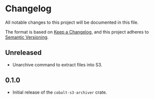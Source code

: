 # Changelog
All notable changes to this project will be documented in this file.

The format is based on [Keep a Changelog](https://keepachangelog.com/en/1.0.0/),
and this project adheres to [Semantic Versioning](https://semver.org/spec/v2.0.0.html).

## Unreleased

- Unarchive command to extract files into S3.

## 0.1.0

- Initial release of the `cobalt-s3-archiver` crate.

